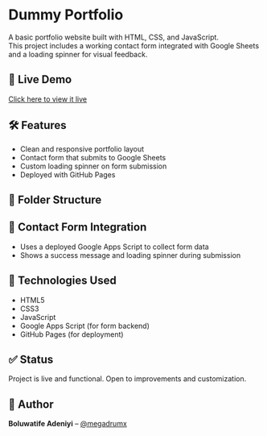 # Dummy Portfolio

A basic portfolio website built with HTML, CSS, and JavaScript.  
This project includes a working contact form integrated with Google Sheets and a loading spinner for visual feedback.

## 🚀 Live Demo
[Click here to view it live](https://megadrumx.github.io/Dummy-portfolio/)

## 🛠 Features
- Clean and responsive portfolio layout
- Contact form that submits to Google Sheets
- Custom loading spinner on form submission
- Deployed with GitHub Pages

## 📂 Folder Structure



## 📧 Contact Form Integration
- Uses a deployed Google Apps Script to collect form data
- Shows a success message and loading spinner during submission

## 🧰 Technologies Used
- HTML5
- CSS3
- JavaScript
- Google Apps Script (for form backend)
- GitHub Pages (for deployment)

## ✅ Status
Project is live and functional. Open to improvements and customization.

## 🙌 Author
**Boluwatife Adeniyi** – [@megadrumx](https://github.com/megadrumx)

